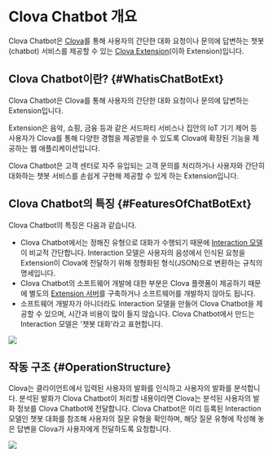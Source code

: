 # Clova Chatbot 개요

Clova Chatbot은 <a href="https://developers.naver.com/docs/clova/guide/" target="_blank">Clova</a>를 통해 사용자의 간단한 대화 요청이나 문의에 답변하는 챗봇(chatbot) 서비스를 제공할 수 있는 [Clova Extension](/Terms.md#ClovaExtension)(이하 Extension)입니다.

## Clova Chatbot이란? {#WhatisChatBotExt}

Clova Chatbot은 Clova를 통해 사용자의 간단한 대화 요청이나 문의에 답변하는 Extension입니다.

Extension은 음악, 쇼핑, 금융 등과 같은 서드파티 서비스나 집안의 IoT 기기 제어 등 사용자가 Clova를 통해 다양한 경험을 제공받을 수 있도록 Clova에 확장된 기능을 제공하는 웹 애플리케이션입니다.

Clova Chatbot은 고객 센터로 자주 유입되는 고객 문의를 처리하거나 사용자와 간단히 대화하는 챗봇 서비스를 손쉽게 구현해 제공할 수 있게 하는 Extension입니다.

## Clova Chatbot의 특징 {#FeaturesOfChatBotExt}

Clova Chatbot의 특징은 다음과 같습니다.

* Clova Chatbot에서는 정해진 유형으로 대화가 수행되기 때문에 [Interaction 모델](/Terms.md#InteractionModel)이 비교적 간단합니다. Interaction 모델은 사용자의 음성에서 인식된 요청을 Extension이 Clova에 전달하기 위해 정형화된 형식(JSON)으로 변환하는 규칙의 명세입니다.
* Clova Chatbot의 소프트웨어 개발에 대한 부분은 Clova 플랫폼이 제공하기 때문에 별도의 <a href="https://developers.naver.com/docs/clova/guide/CEK/Guides/Build_Custom_Extension.md#Preparation " target="_blank">Extension 서버</a>를 구축하거나 소프트웨어를 개발하지 않아도 됩니다.
* 소프트웨어 개발자가 아니더라도 Interaction 모델을 만들어 Clova Chatbot을 제공할 수 있으며, 시간과 비용이 많이 들지 않습니다. Clova Chatbot에서 만드는 Interaction 모델은 '챗봇 대화'라고 표현합니다.

![](/Resources/Images/Clova_Chatbot_Extension_Concept_Diagram.png)

## 작동 구조 {#OperationStructure}

Clova는 클라이언트에서 입력된 사용자의 발화를 인식하고 사용자의 발화를 분석합니다. 분석된 발화가 Clova Chatbot이 처리할 내용이라면 Clova는 분석된 사용자의 발화 정보를 Clova Chatbot에 전달합니다. Clova Chatbot은 미리 등록된 Interaction 모델인 챗봇 대화를 참조해 사용자의 질문 유형을 확인하며, 해당 질문 유형에 작성해 놓은 답변을 Clova가 사용자에게 전달하도록 요청합니다.

![](/Resources/Images/Clova_Chatbot_Extension_Operation_Structure.png)
